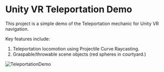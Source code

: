 # Unity VR Teleportation Demo
This project is a simple demo of the Teleportation mechanic for Unity VR navigation.

Key features include: 
1. Teleportation locomotion using Projectile Curve Raycasting.
1. Graspable/throwable scene objects (red spheres in courtyard.)

![TeleportationDemo](https://user-images.githubusercontent.com/1779628/167310792-ff39a001-fe2f-4e9d-a23e-0effbac8a2bc.png)

